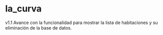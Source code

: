 # la_curva

v1.1
Avance con la funcionalidad para mostrar la lista de habitaciones y su eliminación de la base de datos.
